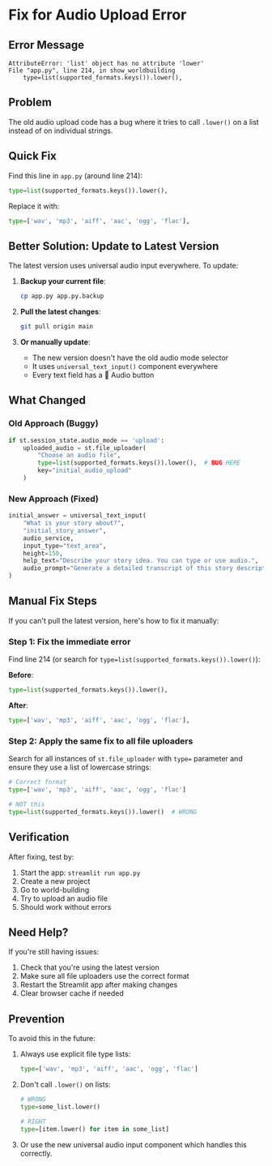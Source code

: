 # Fix for Audio Upload Error

## Error Message
```
AttributeError: 'list' object has no attribute 'lower'
File "app.py", line 214, in show_worldbuilding
    type=list(supported_formats.keys()).lower(),
```

## Problem

The old audio upload code has a bug where it tries to call `.lower()` on a list instead of on individual strings.

## Quick Fix

Find this line in `app.py` (around line 214):

```python
type=list(supported_formats.keys()).lower(),
```

Replace it with:

```python
type=['wav', 'mp3', 'aiff', 'aac', 'ogg', 'flac'],
```

## Better Solution: Update to Latest Version

The latest version uses universal audio input everywhere. To update:

1. **Backup your current file**:
   ```bash
   cp app.py app.py.backup
   ```

2. **Pull the latest changes**:
   ```bash
   git pull origin main
   ```

3. **Or manually update**:
   - The new version doesn't have the old audio mode selector
   - It uses `universal_text_input()` component everywhere
   - Every text field has a 🎤 Audio button

## What Changed

### Old Approach (Buggy)
```python
if st.session_state.audio_mode == 'upload':
    uploaded_audio = st.file_uploader(
        "Choose an audio file",
        type=list(supported_formats.keys()).lower(),  # BUG HERE
        key="initial_audio_upload"
    )
```

### New Approach (Fixed)
```python
initial_answer = universal_text_input(
    "What is your story about?",
    "initial_story_answer",
    audio_service,
    input_type="text_area",
    height=150,
    help_text="Describe your story idea. You can type or use audio.",
    audio_prompt="Generate a detailed transcript of this story description."
)
```

## Manual Fix Steps

If you can't pull the latest version, here's how to fix it manually:

### Step 1: Fix the immediate error

Find line 214 (or search for `type=list(supported_formats.keys()).lower()`):

**Before**:
```python
type=list(supported_formats.keys()).lower(),
```

**After**:
```python
type=['wav', 'mp3', 'aiff', 'aac', 'ogg', 'flac'],
```

### Step 2: Apply the same fix to all file uploaders

Search for all instances of `st.file_uploader` with `type=` parameter and ensure they use a list of lowercase strings:

```python
# Correct format
type=['wav', 'mp3', 'aiff', 'aac', 'ogg', 'flac']

# NOT this
type=list(supported_formats.keys()).lower()  # WRONG
```

## Verification

After fixing, test by:

1. Start the app: `streamlit run app.py`
2. Create a new project
3. Go to world-building
4. Try to upload an audio file
5. Should work without errors

## Need Help?

If you're still having issues:

1. Check that you're using the latest version
2. Make sure all file uploaders use the correct format
3. Restart the Streamlit app after making changes
4. Clear browser cache if needed

## Prevention

To avoid this in the future:

1. Always use explicit file type lists:
   ```python
   type=['wav', 'mp3', 'aiff', 'aac', 'ogg', 'flac']
   ```

2. Don't call `.lower()` on lists:
   ```python
   # WRONG
   type=some_list.lower()
   
   # RIGHT
   type=[item.lower() for item in some_list]
   ```

3. Or use the new universal audio input component which handles this correctly.
